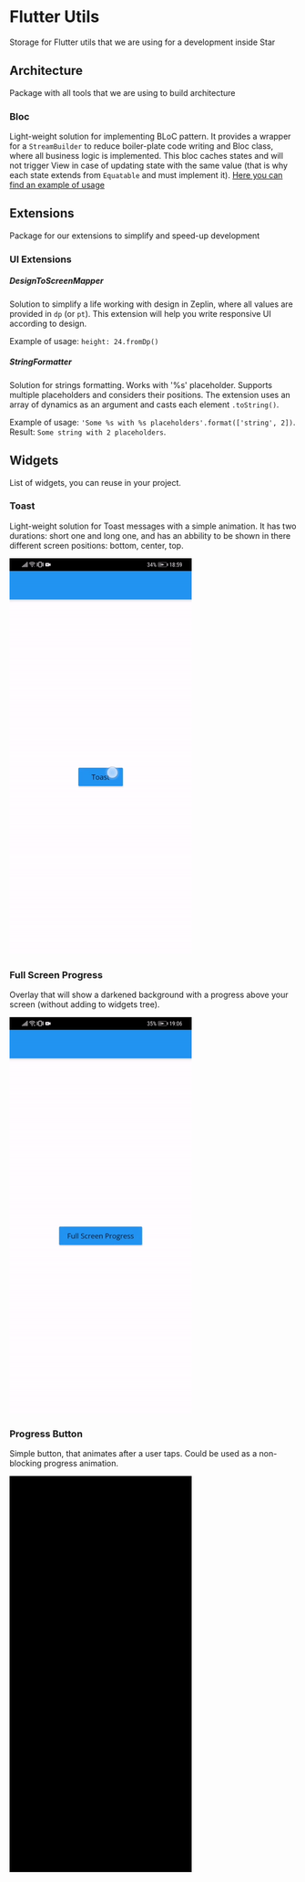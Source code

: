 # Flutter Utils
Storage for Flutter utils that we are using for a development inside Star

## Architecture
Package with all tools that we are using to build architecture

### Bloc
Light-weight solution for implementing BLoC pattern. It provides a wrapper for a `StreamBuilder` to reduce boiler-plate code writing and Bloc class, where all business logic is implemented. This bloc caches states and will not trigger View in case of updating state with the same value (that is why each state extends from `Equatable` and must implement it).
[Here you can find an example of usage](https://github.com/star-flutter/utils/blob/master/architecture/bloc/example/bloc_example_widget.dart)

## Extensions
Package for our extensions to simplify and speed-up development

### UI Extensions

#####  DesignToScreenMapper
Solution to simplify a life working with design in Zeplin, where all values are provided in `dp` (or `pt`). This extension will help you write responsive UI according to design.

Example of usage: `height: 24.fromDp()`

##### StringFormatter
Solution for strings formatting. Works with '%s' placeholder. Supports multiple placeholders and considers their positions. The extension uses an array of dynamics as an argument and casts each element `.toString()`.

Example of usage: `'Some %s with %s placeholders'.format(['string', 2])`.  
Result: `Some string with 2 placeholders`.

## Widgets
List of widgets, you can reuse in your project.

### Toast
Light-weight solution for Toast messages with a simple animation. It has two durations: short one and long one, and has an abbility to be shown in there different screen positions: bottom, center, top.

![](resources/toast.gif)

### Full Screen Progress
Overlay that will show a darkened background with a progress above your screen (without adding to widgets tree).

![](resources/full_screen_progress.gif)

### Progress Button
Simple button, that animates after a user taps. Could be used as a non-blocking progress animation.

![](resources/progress_button.gif)

